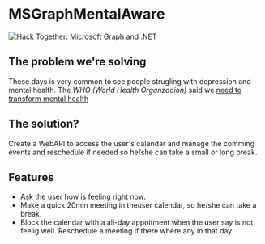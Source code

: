 # MSGraphMentalAware


[![Hack Together: Microsoft Graph and .NET](https://img.shields.io/badge/Microsoft%20-Hack--Together-orange?style=for-the-badge&logo=microsoft)](https://github.com/microsoft/hack-together)


## The problem we're solving
These days is very common to see people strugling with depression and mental health. The _WHO (World Health Organzacion)_ said we [need to transform mental health](https://www.who.int/news/item/17-06-2022-who-highlights-urgent-need-to-transform-mental-health-and-mental-health-care)


## The solution?
Create a WebAPI to access the user's calendar and manage the comming events and reschedule if needed so he/she can take a small or long break.

## Features

- Ask the user how is feeling right now.
- Make a quick 20min meeting in theuser calendar, so he/she can take a break.
- Block the calendar with a all-day appoitment when the user say is not feelig well. Reschedule a meeting if there where any in that day.
